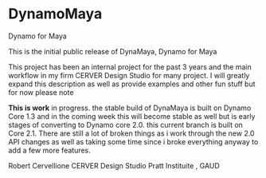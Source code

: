 # DynamoMaya
Dynamo for Maya

This is the initial public release of DynaMaya, Dynamo for Maya

This project has been an internal project for the past 3 years and the main workflow in my firm CERVER Design Studio for many project. 
I will greatly expand this description as well as provide examples and other fun stuff but for now please note

<b>This is work</b> in progress. the stable build of DynaMaya is built on Dynamo Core 1.3 and in the coming week this will become stable as well but is early stages of converting to Dynamo core 2.0. this current branch is built on Core 2.1. There are still a lot of broken things as i work through the new 2.0 API changes as well as taking some time since i broke everything anyway to add a few more features. 


Robert Cervellione
CERVER Design Studio
Pratt Instituite , GAUD
